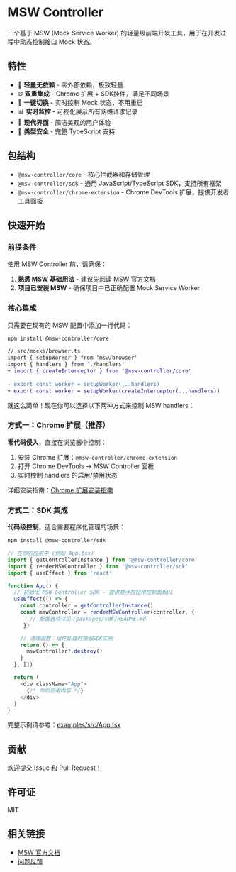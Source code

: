 # MSW Controller

一个基于 MSW (Mock Service Worker) 的轻量级前端开发工具，用于在开发过程中动态控制接口 Mock 状态。

## 特性

- 🔧 **轻量无依赖** - 零外部依赖，极致轻量
- 🌐 **双重集成** - Chrome 扩展 + SDK挂件，满足不同场景
- 🎯 **一键切换** - 实时控制 Mock 状态，不用重启
- 📊 **实时监控** - 可视化展示所有网络请求记录
- 🎨 **现代界面** - 简洁美观的用户体验
- 🚀 **类型安全** - 完整 TypeScript 支持

## 包结构

- `@msw-controller/core` - 核心拦截器和存储管理
- `@msw-controller/sdk` - 通用 JavaScript/TypeScript SDK，支持所有框架
- `@msw-controller/chrome-extension` - Chrome DevTools 扩展，提供开发者工具面板

## 快速开始

### 前提条件

使用 MSW Controller 前，请确保：

1. **熟悉 MSW 基础用法** - 建议先阅读 [MSW 官方文档](https://mswjs.io/docs/integrations/browser)
2. **项目已安装 MSW** - 确保项目中已正确配置 Mock Service Worker

### 核心集成

只需要在现有的 MSW 配置中添加一行代码：

```bash
npm install @msw-controller/core
```

```diff
// src/mocks/browser.ts
import { setupWorker } from 'msw/browser'
import { handlers } from './handlers'
+ import { createInterceptor } from '@msw-controller/core'
 
- export const worker = setupWorker(...handlers)
+ export const worker = setupWorker(createInterceptor(...handlers))
```

就这么简单！现在你可以选择以下两种方式来控制 MSW handlers：

### 方式一：Chrome 扩展（推荐）

**零代码侵入**，直接在浏览器中控制：

1. 安装 Chrome 扩展：`@msw-controller/chrome-extension`
2. 打开 Chrome DevTools → MSW Controller 面板
3. 实时控制 handlers 的启用/禁用状态

详细安装指南：[Chrome 扩展安装指南](packages/chrome-extension/INSTALL_GUIDE.md)

### 方式二：SDK 集成

**代码级控制**，适合需要程序化管理的场景：

```bash
npm install @msw-controller/sdk
```

```javascript
// 在你的应用中 (例如 App.tsx)
import { getControllerInstance } from '@msw-controller/core'
import { renderMSWController } from '@msw-controller/sdk'
import { useEffect } from 'react'

function App() {
  // 初始化 MSW Controller SDK - 提供悬浮按钮和控制面板UI
  useEffect(() => {
    const controller = getControllerInstance()
    const mswController = renderMSWController(controller, {
       // 配置选项详见：packages/sdk/README.md
     })

    // 清理函数：组件卸载时销毁SDK实例
    return () => {
      mswController?.destroy()
    }
  }, [])

  return (
    <div className="App">
      {/* 你的应用内容 */}
    </div>
  )
}
```

完整示例请参考：[examples/src/App.tsx](examples/src/App.tsx)

## 贡献

欢迎提交 Issue 和 Pull Request！

## 许可证

MIT

## 相关链接

- [MSW 官方文档](https://mswjs.io/)
- [问题反馈](https://github.com/007sair/msw-controller/issues)